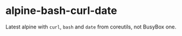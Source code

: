 # alpine-bash-curl-date

Latest alpine with `curl`, `bash` and `date` from coreutils, not BusyBox one.
